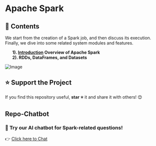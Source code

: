 # Apache Spark

## 📌 Contents
We start from the creation of a Spark job, and then discuss its execution. Finally, we dive into some related system modules and features.

  &nbsp; &nbsp; &nbsp; **1). [Introduction](https://github.com/Sharathpd14/Apache-Spark/blob/main/Introduction/overview.md) Overview of Apache Spark**  
  &nbsp; &nbsp; &nbsp; **2). RDDs, DataFrames, and Datasets**  

![Image](https://github.com/user-attachments/assets/3017c6c7-0b09-4f85-9b29-6ba6fe8255bf)

## ⭐ Support the Project
If you find this repository useful, **star ⭐** it and share it with others! 😊

## Repo-Chatbot  

### 🚀 **Try our AI chatbot for Spark-related questions!**  

👉 [Click here to Chat](https://repo-chatbot.streamlit.app/)


